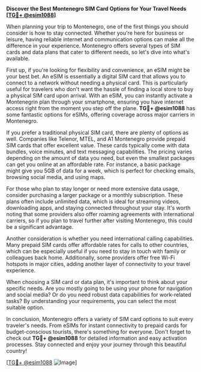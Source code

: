 **Discover the Best Montenegro SIM Card Options for Your Travel Needs [[TG💪+ @esim1088](https://t.me/s/esim1088)]**

When planning your trip to Montenegro, one of the first things you should consider is how to stay connected. Whether you're here for business or leisure, having reliable internet and communication options can make all the difference in your experience. Montenegro offers several types of SIM cards and data plans that cater to different needs, so let's dive into what's available.

First up, if you're looking for flexibility and convenience, an eSIM might be your best bet. An eSIM is essentially a digital SIM card that allows you to connect to a network without needing a physical card. This is particularly useful for travelers who don't want the hassle of finding a local store to buy a physical SIM card upon arrival. With an eSIM, you can instantly activate a Montenegrin plan through your smartphone, ensuring you have internet access right from the moment you step off the plane. **TG💪+ @esim1088** has some fantastic options for eSIMs, offering coverage across major carriers in Montenegro.

If you prefer a traditional physical SIM card, there are plenty of options as well. Companies like Telenor, MTEL, and A1 Montenegro provide prepaid SIM cards that offer excellent value. These cards typically come with data bundles, voice minutes, and text messaging capabilities. The pricing varies depending on the amount of data you need, but even the smallest packages can get you online at an affordable rate. For instance, a basic package might give you 5GB of data for a week, which is perfect for checking emails, browsing social media, and using maps.

For those who plan to stay longer or need more extensive data usage, consider purchasing a larger package or a monthly subscription. These plans often include unlimited data, which is ideal for streaming videos, downloading apps, and staying connected throughout your stay. It's worth noting that some providers also offer roaming agreements with international carriers, so if you plan to travel further after visiting Montenegro, this could be a significant advantage.

Another consideration is whether you need international calling capabilities. Many prepaid SIM cards offer affordable rates for calls to other countries, which can be especially useful if you need to stay in touch with family or colleagues back home. Additionally, some providers offer free Wi-Fi hotspots in major cities, adding another layer of connectivity to your travel experience.

When choosing a SIM card or data plan, it's important to think about your specific needs. Are you mostly going to be using your phone for navigation and social media? Or do you need robust data capabilities for work-related tasks? By understanding your requirements, you can select the most suitable option. 

In conclusion, Montenegro offers a variety of SIM card options to suit every traveler's needs. From eSIMs for instant connectivity to prepaid cards for budget-conscious tourists, there's something for everyone. Don't forget to check out **TG💪+ @esim1088** for detailed information and easy activation processes. Stay connected and enjoy your journey through this beautiful country! 

[[TG💪+ @esim1088](https://t.me/s/esim1088) ![Image](https://i.postimg.cc/Y0z9fWf4/image.png)]